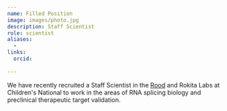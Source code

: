 ```yaml
---
name: Filled Position
image: images/photo.jpg
description: Staff Scientist
role: scientist
aliases:
  - 
links:
  orcid: 
  
---
```


We have recently recruited a Staff Scientist in the [Rood](https://lnkd.in/erWqs5zN) and Rokita Labs at Children's National to work in the areas of RNA splicing biology and preclinical therapeutic target validation.

